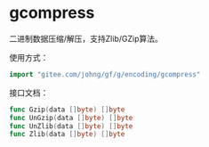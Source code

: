 # gcompress

二进制数据压缩/解压，支持Zlib/GZip算法。

使用方式：
```go
import "gitee.com/johng/gf/g/encoding/gcompress"
```

接口文档：
```go
func Gzip(data []byte) []byte
func UnGzip(data []byte) []byte
func UnZlib(data []byte) []byte
func Zlib(data []byte) []byte
```